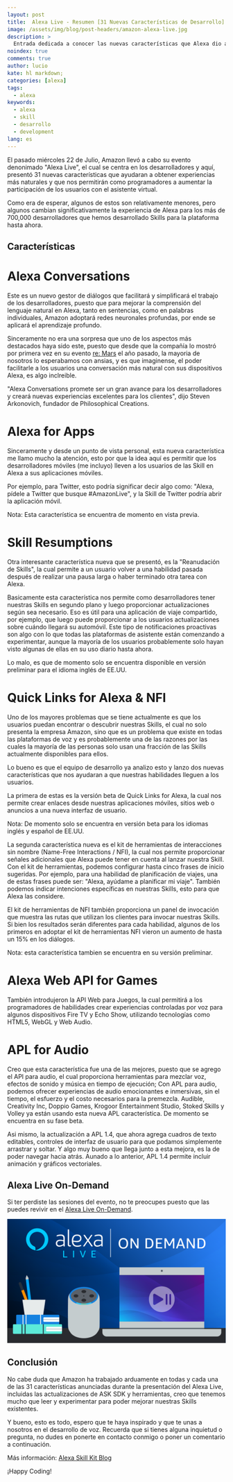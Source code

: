 ```yaml
---
layout: post
title:  Alexa Live - Resumen [31 Nuevas Características de Desarrollo]
image: /assets/img/blog/post-headers/amazon-alexa-live.jpg
description: >
  Entrada dedicada a conocer las nuevas características que Alexa dio a conocer en su pasado evento Alexa Live 2020.
noindex: true
comments: true
author: lucio
kate: hl markdown;
categories: [alexa]
tags:
  - alexa
keywords:
  - alexa
  - skill
  - desarrollo
  - development
lang: es
---
```


El pasado miércoles 22 de Julio, Amazon llevó a cabo su evento denonimado "Alexa Live", el cual se centra en los desarrolladores y aquí, presentó 31 nuevas características que ayudaran a obtener experiencias más naturales y que nos permitirán como programadores a aumentar la participación de los usuarios con el asistente virtual.

Como era de esperar, algunos de estos son relativamente menores, pero algunos cambian significativamente la experiencia de Alexa para los más de 700,000 desarrolladores que hemos desarrollado Skills para la plataforma hasta ahora.

## Características

# Alexa Conversations

Este es un nuevo gestor de diálogos que facilitará y simplificará el trabajo de los desarrolladores, puesto que para mejorar la comprensión del lenguaje natural en Alexa, tanto en sentencias, como en palabras individuales, Amazon adoptará redes neuronales profundas, por ende se aplicará el aprendizaje profundo.

Sinceramente no era una sorpresa que uno de los aspectos más destacados haya sido este, puesto que desde que la compañía lo mostró por primera vez en su evento [re: Mars](https://techcrunch.com/tag/remars-2019/) el año pasado, la mayoria de nosotros lo esperabamos con ansias, y es que imaginense, el poder facilitarle a los usuarios una conversación más natural con sus dispositivos Alexa, es algo inclreible.

"Alexa Conversations promete ser un gran avance para los desarrolladores y creará nuevas experiencias excelentes para los clientes", dijo Steven Arkonovich, fundador de Philosophical Creations.

# Alexa for Apps

Sinceramente y desde un punto de vista personal, esta nueva característica me llamo mucho la atención, esto por que la idea aquí es permitir que los desarrolladores móviles (me incluyo) lleven a los usuarios de las Skill en Alexa a sus aplicaciones móviles. 

Por ejemplo, para Twitter, esto podría significar decir algo como: "Alexa, pídele a Twitter que busque #AmazonLive", y la Skill de Twitter podría abrir la aplicación móvil.

Nota: Esta característica se encuentra de momento en vista previa.

# Skill Resumptions

Otra interesante característica nueva que se presentó, es la "Reanudación de Skills", la cual permite a un usuario volver a una habilidad pasada después de realizar una pausa larga o haber terminado otra tarea con Alexa.

Basicamente esta característica nos permite como desarrolladores tener nuestras Skills en segundo plano y luego proporcionar actualizaciones según sea necesario. Eso es útil para una aplicación de viaje compartido, por ejemplo, que luego puede proporcionar a los usuarios actualizaciones sobre cuándo llegará su automóvil. Este tipo de notificaciones proactivas son algo con lo que todas las plataformas de asistente están comenzando a experimentar, aunque la mayoría de los usuarios probablemente solo hayan visto algunas de ellas en su uso diario hasta ahora.

Lo malo, es que de momento solo se encuentra disponible en versión preliminar para el idioma inglés de EE.UU.

# Quick Links for Alexa & NFI

Uno de los mayores problemas que se tiene actualmente es que los usuarios puedan encontrar o descubrir nuestras Skills, el cual no solo presenta la empresa Amazon, sino que es un problema que existe en todas las plataformas de voz y es probablemente una de las razones por las cuales la mayoría de las personas solo usan una fracción de las Skills actualmente disponibles para ellos.

Lo bueno es que el equipo de desarrollo ya analizo esto y lanzo dos nuevas características que nos ayudaran a que nuestras habilidades lleguen a los usuarios.

La primera de estas es la versión beta de Quick Links for Alexa, la cual nos permite crear enlaces desde nuestras aplicaciones móviles, sitios web o anuncios a una nueva interfaz de usuario.

Nota: De momento solo se encuentra en versión beta para los idiomas inglés y español de EE.UU.

La segunda característica nueva es el kit de herramientas de interacciones sin nombre (Name-Free Interactions / NFI), la cual nos permite proporcionar señales adicionales que Alexa puede tener en cuenta al lanzar nuestra Skill. Con el kit de herramientas, podemos configurar hasta cinco frases de inicio sugeridas. Por ejemplo, para una habilidad de planificación de viajes, una de estas frases puede ser: "Alexa, ayúdame a planificar mi viaje". También podemos indicar intenciones específicas en nuestras Skills, esto para que Alexa las considere. 

El kit de herramientas de NFI también proporciona un panel de invocación que muestra las rutas que utilizan los clientes para invocar nuestras Skills. Si bien los resultados serán diferentes para cada habilidad, algunos de los primeros en adoptar el kit de herramientas NFI vieron un aumento de hasta un 15% en los diálogos.

Nota: esta característica tambien se encuentra en su versión preliminar.

# Alexa Web API for Games

También introdujeron la API Web para Juegos, la cual permitirá a los programadores de habilidades crear experiencias controladas por voz para algunos dispositivos Fire TV y Echo Show, utilizando tecnologías como HTML5, WebGL y Web Audio. 

# APL for Audio

Creo que esta característica fue una de las mejores, puesto que se agrego el APl para audio, el cual proporciona herramientas para mezclar voz, efectos de sonido y música en tiempo de ejecución; Con APL para audio, podemos ofrecer experiencias de audio emocionantes e inmersivas, sin el tiempo, el esfuerzo y el costo necesarios para la premezcla. Audible, Creativity Inc, Doppio Games, Krogoor Entertainment Studio, Stoked Skills y Volley ya están usando esta nueva APL característica. De momento se encuentra en su fase beta.

Asi mismo, la actualización a APL 1.4, que ahora agrega cuadros de texto editables, controles de interfaz de usuario para que podamos simplemente arrastrar y soltar. Y algo muy bueno que llega junto a esta mejora, es la de poder navegar hacia atrás. Aunado a lo anterior, APL 1.4 permite incluir animación y gráficos vectoriales.

## Alexa Live On-Demand

Si ter perdiste las sesiones del evento, no te preocupes puesto que las puedes revivir en el [Alexa Live On-Demand](https://build.amazonalexadev.com/Alexa-Live-on-Demand-1.html?aliId=eyJpIjoiZ1BkYzF6NmYwQzlnQlpBZCIsInQiOiJueEI0cXNRUkFaOHFTUndtaEZxTnlnPT0ifQ%253D%253D).

![image](/assets/img/blog/tutorials/alexa-live-resumen/alexaliveOnDemand.png)

## Conclusión

No cabe duda que Amazon ha trabajado arduamente en todas y cada una de las 31 características anunciadas durante la presentación del Alexa Live, incluidas las actualizaciones de ASK SDK y herramientas, creo que tenemos mucho que leer y experimentar para poder mejorar nuestras Skills existentes.

Y bueno, esto es todo, espero que te haya inspirado y que te unas a nosotros en el desarrollo de voz. Recuerda que si tienes alguna inquietud o pregunta, no dudes en ponerte en contacto conmigo o poner un comentario a continuación.

Más información: [Alexa Skill Kit Blog](https://developer.amazon.com/en-US/blogs/alexa/alexa-skills-kit/2020/07/31-new-features-to-unlock-more-natural-and-immersive-alexa-experiences)

¡Happy Coding!